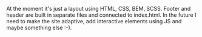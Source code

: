 At the moment it's just a layout using HTML, CSS, BEM, SCSS. Footer and header are built in separate files and connected to index.html. In the future I need to make the site adaptive, add interactive elements using JS and maybe something else :-).
